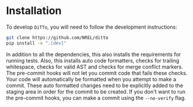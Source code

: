 Installation
============

To develop `DiTTo`, you will need to follow the development instructions:


```bash
git clone https://github.com/NREL/ditto
pip install -e ".[dev]"
```

In addition to all the dependencies, this also installs the requirements for running tests.
Also, this installs auto code formatters, checks for trailing whitespace, checks for valid AST and checks for merge conflict markers.
The pre-commit hooks will not let you commit code that fails these checks.
Your code will automatically be formatted when you attempt to make a commit.
These auto formatted changes need to be explicitly added to the staging area in order for the commit to be created.
If you don't want to run the pre-commit hooks, you can make a commit using the `--no-verify` flag.

